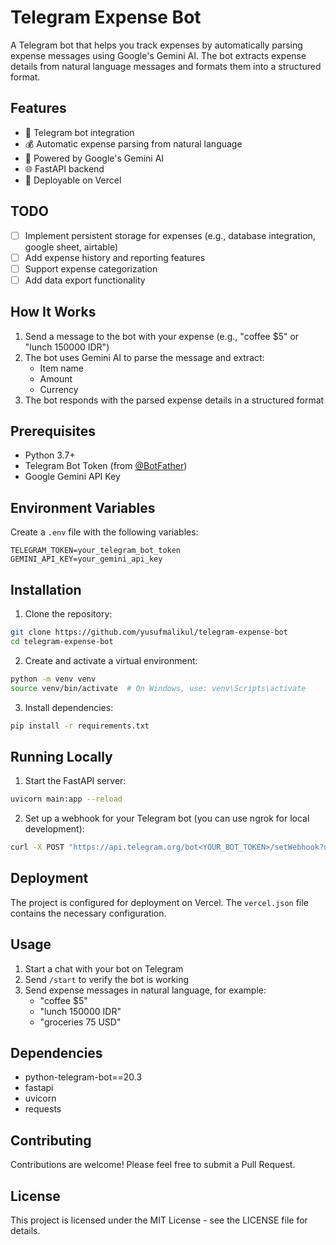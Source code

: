 # Telegram Expense Bot

A Telegram bot that helps you track expenses by automatically parsing expense messages using Google's Gemini AI. The bot extracts expense details from natural language messages and formats them into a structured format.

## Features

- 🤖 Telegram bot integration
- 💰 Automatic expense parsing from natural language
- 🧠 Powered by Google's Gemini AI
- 🌐 FastAPI backend
- 🚀 Deployable on Vercel

## TODO

- [ ] Implement persistent storage for expenses (e.g., database integration, google sheet, airtable)
- [ ] Add expense history and reporting features
- [ ] Support expense categorization
- [ ] Add data export functionality

## How It Works

1. Send a message to the bot with your expense (e.g., "coffee $5" or "lunch 150000 IDR")
2. The bot uses Gemini AI to parse the message and extract:
   - Item name
   - Amount
   - Currency
3. The bot responds with the parsed expense details in a structured format

## Prerequisites

- Python 3.7+
- Telegram Bot Token (from [@BotFather](https://t.me/botfather))
- Google Gemini API Key

## Environment Variables

Create a `.env` file with the following variables:

```env
TELEGRAM_TOKEN=your_telegram_bot_token
GEMINI_API_KEY=your_gemini_api_key
```

## Installation

1. Clone the repository:
```bash
git clone https://github.com/yusufmalikul/telegram-expense-bot
cd telegram-expense-bot
```

2. Create and activate a virtual environment:
```bash
python -m venv venv
source venv/bin/activate  # On Windows, use: venv\Scripts\activate
```

3. Install dependencies:
```bash
pip install -r requirements.txt
```

## Running Locally

1. Start the FastAPI server:
```bash
uvicorn main:app --reload
```

2. Set up a webhook for your Telegram bot (you can use ngrok for local development):
```bash
curl -X POST "https://api.telegram.org/bot<YOUR_BOT_TOKEN>/setWebhook?url=https://your-vercel-webhook-domain.com/"
```

## Deployment

The project is configured for deployment on Vercel. The `vercel.json` file contains the necessary configuration.

## Usage

1. Start a chat with your bot on Telegram
2. Send `/start` to verify the bot is working
3. Send expense messages in natural language, for example:
   - "coffee $5"
   - "lunch 150000 IDR"
   - "groceries 75 USD"

## Dependencies

- python-telegram-bot==20.3
- fastapi
- uvicorn
- requests

## Contributing

Contributions are welcome! Please feel free to submit a Pull Request.

## License

This project is licensed under the MIT License - see the LICENSE file for details.